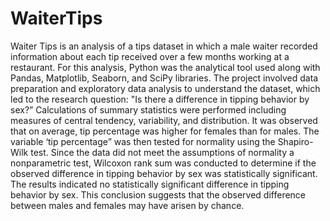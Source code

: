 # WaiterTips
Waiter Tips is an analysis of a tips dataset in which a male waiter recorded information about each tip received over a few months working at a restaurant. For this analysis, Python was the analytical tool used along with Pandas, Matplotlib, Seaborn, and SciPy libraries. The project involved data preparation and exploratory data analysis to understand the dataset, which led to the research question: "Is there a difference in tipping behavior by sex?” Calculations of summary statistics were performed including measures of central tendency, variability, and distribution. It was observed that on average, tip percentage was higher for females than for males. The variable ‘tip percentage” was then tested for normality using the Shapiro-Wilk test. Since the data did not meet the assumptions of normality a nonparametric test, Wilcoxon rank sum was conducted to determine if the observed difference in tipping behavior by sex was statistically significant. The results indicated no statistically significant difference in tipping behavior by sex. This conclusion suggests that the observed difference between males and females may have arisen by chance.
